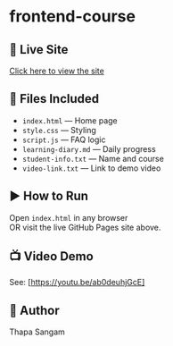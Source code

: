 # frontend-course

## 🔗 Live Site
[Click here to view the site](https://sangam541.github.io/frontend-course/)

## 📂 Files Included
- `index.html` — Home page
- `style.css` — Styling
- `script.js` — FAQ logic
- `learning-diary.md` — Daily progress
- `student-info.txt` — Name and course
- `video-link.txt` — Link to demo video

## ▶️ How to Run
Open `index.html` in any browser  
OR visit the live GitHub Pages site above.

## 📺 Video Demo
See: [https://youtu.be/ab0deuhjGcE]

## 👤 Author
Thapa Sangam
